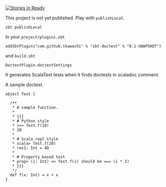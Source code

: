 [![Stories in Ready](https://badge.waffle.io/tkawachi/sbt-doctest.png?label=ready&title=Ready)](https://waffle.io/tkawachi/sbt-doctest)

This project is not yet published. Play with `publishLocal`.

	sbt publishLocal

In your `project/plugins.sbt`

	addSbtPlugin("com.github.tkawachi" % "sbt-doctest" % "0.1-SNAPSHOT")

and `build.sbt`

	DoctestPlugin.doctestSettings

It generates ScalaTest tests when it finds doctests in scaladoc comment.

A sample doctest.

	object Test {
	
	  /**
	   * A sample function.
	   *
	   * {{{
	   * # Python style
	   * >>> Test.f(10)
	   * 20
	   *
	   * # Scala repl style
	   * scala> Test.f(20)
	   * res1: Int = 40
	   *
	   * # Property based test
	   * prop> (i: Int) => Test.f(i) should be === (i * 2)
	   * }}}
	   */
	  def f(x: Int) = x + x
	}
